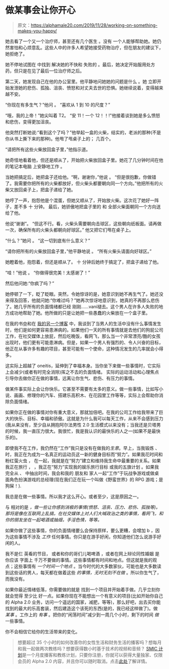 # 做某事会让你开心

> 原文：<https://alphamale20.com/2019/11/28/working-on-something-makes-you-happy/>

她去看了一个又一个治疗师，甚至还有几个医生 。没有 一个人能够帮助她。她仍然害怕和心烦意乱。这些人中的许多人希望她接受药物治疗，但在朋友的建议下，她拒绝了。

她不停地试图在 中找到 解决她的不快和 失败的 。最后，她决定开始服用处方药，但只是在见了最后一位治疗师之后。

第二天，她发现自己在他的办公室里。他平静地问她她的问题是什么 。她 立即开始发泄她的悲伤、孤独、沮丧、愤怒和对丈夫去世的恐惧。她继续说着，变得越来越不安。

“你现在有多生气？”他问 。 “喜欢从 1 到 10 的尺度？”

“哦，我的上帝！”她尖叫着 T2。 “安 11！一个 12！！!"他接着谈到她是多么愤怒和悲伤，变得更加沮丧。

他突然打断她说:“看到这个了吗？”他举起一盒的火柴，结实的，老派的那种(不是你从书上撕下来的那种)。他甩了甩桌子上的； 几百个。

“请把所有这些火柴放回盒子里，”他指示道。

她奇怪地看着他，但还是顺从了，开始把火柴放回盒子里。她花了几分钟时间在他的笔记本电脑 上安静地工作 。

当她把搞定后，她把盒子还给他。“啊，谢谢你，”他说 。 “但是很抱歉，你做错了。我需要你把所有的火柴都放好，但火柴头都要朝向同一个方向。”他把所有的火柴又放回桌子上，把盒子递给了她。

她哼了一声，抱怨他是个混蛋，但她又顺从了，开始放火柴。这次花了她好一阵子，差不多 十 分钟。 最后，她骄傲地把盒子里的 和 全部火柴面朝同一个方向送给了他。

他说“谢谢”。 “但这不行。看，火柴头需要朝向击球区，这些朝向纸板面。请再做一次，确保所有的火柴头都朝向好球区。” 他又把它们甩在桌子上。

“什么？”她问 。 “这一切到底有什么意义？”

“请你把所有的火柴放回盒子里，”他平静地说 。 “所有火柴头请面向好球区。”

她瞪着他，抱怨着，但还是顺从了。 十 分钟后她终于搞定了，把盒子递给了他。

“哇！”他说 。 “你做得很完美！太感谢了！”

然后他问她:“你疯了吗？”

她停顿了一下，眨了眨眼。突然，令她惊讶的是，她意识到她不再生气了。她还没来得及回答，他就问她:“你难过吗？”她再次惊讶地意识到，她真的不再那么悲伤了。她几乎所有的负面情绪都已经 刚刚……vani褪去。这个男人在许多人失败的地方成功地帮助了她。他所做的只是让她把一些愚蠢的火柴放在一个盒子里。

在我的书[中](https://alphamale20.com/books/)和在 [我的另一个博客](https://blackdragonblog.com) 中，我谈到了当男人的生活中没有什么事情发生时，他们是如何更容易患淋病的。如果他们一天的所有事情就是去他们的狗屁公司工作，在社交媒体上放屁，然后吃晚饭，看网飞，那么当一个非常漂亮/酷的女孩出现时，他们更有可能患淋病。但是，如果一个男人有强烈的、令人兴奋的目标，他正在从事许多有趣的项目，甚至可能有一个使命，这种情况发生的几率就会小得多。

这实际上超越了 oneitis，延伸到了幸福本身。当你坐下来做一些事情时，它实际上会减少(或者有时完全消除)挥之不去的负面情绪。 实际的运动活动和心理焦点引导你去做你正在做的事情，远离让你生气、悲伤、有压力的事情。

做某件事实际上会让你快乐。它甚至不需要有太多的意义。做一些事情，比如写小说、画画、修理你的汽车、搭建乐高积木、在花园里工作等等，实际上会帮助你消除负面情绪。

如果你正在做的事情对你有重大意义，那就加倍吧。在我的公司工作给我带来了巨大的快乐、目标、幸福和骄傲。这就是为什么我可以每天工作，从来不会感到压力(我从来没有，至少自从拥抱阿尔法男性 2.0 生活模式以来没有；当我还是贝塔男的时候，我一直压力很大。我很忙，我是我认识的最快乐的人之一(如果不是最快乐的)。

即使我不在工作，我仍然在“工作”我只是没有在做我的*生意*。早上，当我锻炼 、 时，我正在为成为一名真正的运动员这一新的健身目标而“努力”。如果我花时间和粉红萤火虫 ， 在一起，我就是在“努力”建立和维持我生命中最重要的关系。如果我正在旅行 ， ，我正在“努力”实现我的娱乐旅行目标 或我的五旗计划 。如果我完全从 、 中抽出时间，我会和我的 朋友和 家人一起“工作”于玩战争游戏或做桌面角色扮演游戏的总经理(现在我们正在玩一个叫做《野蛮世界》的 RPG 游戏；是狗屎！).

我总是在做一些事情。所以我才这么开心。或者至少，这是原因之一。

与 相对的是 *，做一些让你感到消极的事情(愤怒、沮丧、压力、悲伤、孤独等)。那将是像在互联网上乱搞，在社交媒体上对人们大喊政治之类的事情，看网飞，和你的朋友坐在一起喝酒或抽烟，手淫色情，等等。*

如果你做了这些事情，你的负面情绪要么会保持原样，要么更糟，会增加 b ，因为这些事情不涉及 *工作* 任何事情。你只是在游手好闲，你知道他们怎么说游手好闲的人。

我不是仨 英看的节目， 或者和你的哥们儿喝啤酒 ，或者在网上辩论同性婚姻 是你应该 字面上 千万不要做的事情。这些事情都有时间和地点。但这就是我的观点；这些事情有 *一个时间一个地点* 。当今时代的大多数家伙，可能也是大多数读到这些话的男人，每天都在做着这些 *的事情，无时无刻不在做* 。所以你生气了，而我没有。

如果你最近情绪低落，你需要做的就是 找到一个项目并开始着手做。几乎立刻你就会觉得 至少比 好一点。如果你现在不能想出一个有意义的项目(比如开始你自己的 Alpha 2.0 业务，访问一个遥远的国家，减肥，等等)，那么好吧，出去买你能找到的最大的乐高套装，然后建造这个该死的东西(是的，我已经这样做了)。做 *某事* 。工作上的 *有事* 。把你的“闲荡时间”减少到一周几个小时，剩下的时间 *做* 一些事情。

你不会相信它给你的生活带来的变化。

> 想要超过 35 个小时的如何改善你的女性生活和财务生活的播客吗？想每月和我一起做两次教练吗？想要获得数小时基于技术的视频和音频？ [SMIC 计划](https://alphamale20.kartra.com/page/vIL17)是一个月度播客和教练计划，只要你注册，你就可以获得大量独家、仅限会员的 Alpha 2.0 内容，并且你可以随时取消。点击[此处](https://alphamale20.kartra.com/page/vIL17)了解详情。